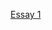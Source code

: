 [Essay 1](https://docs.google.com/document/d/1t0Rdqyc6Jqa7_8oIc0eVZ4kxUlMxJ7tUusPZ_Ccc4Wg/edit?tab=t.0)